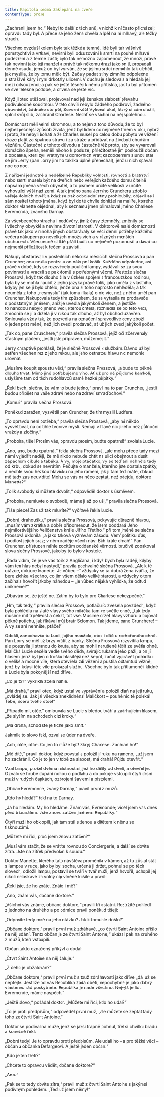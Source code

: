 ```yaml
---
title: Kapitola sedmá Zaklepání na dveře
contentType: prose
---
```


„Zachránil jsem ho.“ Nebyl to další z těch snů, v nichž k ní často přicházel; opravdu tady byl. A přece se jeho žena chvěla a lpěl na ní mlhavý, ale těžký strach.

Všechno ovzduší kolem bylo tak těžké a temné, lidé byli tak vášnivě pomstychtiví a vrtkaví, nevinní byli odsuzováni k smrti na pouhé mlhavé podezření a z temné zášti; bylo tak nemožno zapomenout, že mnozí, právě tak nevinní jako její manžel a právě tak někomu drazí jako on jí, propadali denně osudu, jemuž on byl vyrván, že se jejímu srdci nemohlo tak ulehčit, jak myslila, že by tomu mělo být. Začaly padat stíny zimního odpoledne a strašlivé káry i nyní drkotaly ulicemi. V duchu je sledovala a hledala jej mezi odsouzenci; a pak se ještě těsněji k němu přitiskla, jak tu byl přítomen ve své tělesné podobě, a chvěla se ještě víc.

Když ji otec utěšoval, projevoval nad její ženskou slabostí převahu podivuhodně soucitnou. V této chvíli nebylo žádného podkroví, žádného obuvnictví, žádného sto pět, Severní věž! Vykonal úkol, který si sám uložil, splnil svůj slib, zachránil Charlese. Nechť se všichni na něj spolehnou.

Domácnost měli velmi skromnou, a to nejen z toho důvodu, že to byl nejbezpečnější způsob života, jenž byl lidem co nejméně trnem v oku, nýbrž i proto, že nebyli bohatí a že Charles musel po celou dobu pobytu ve vězení draze platit za špatnou stravu i za stráže a přidávat na živobytí chudším vězňům. Částečně z tohoto důvodu a částečně též proto, aby se vyvarovali domácího špeha, neměli nikoho k posluze; příležitostně jim posloužili občan a občanka, kteří byli vrátnými u domovních vrat; každodenním sluhou stal se jim Jerry (pan Lorry jim ho takřka úplně přenechal), jenž u nich spával noc co noc.

Z nařízení jednotné a nedělitelné Republiky volnosti, rovnosti a bratrství nebo smrti musela být na dveřích nebo veřejích každého domu čitelně napsána jména všech obyvatel, a to písmem určité velikosti v určité vyhovující výši nad zemí. A tak jméno pana Jerryho Crunchera zdobilo veřeje dolních dveří; a když se pak odpolední stíny prohloubily, objevil se i sám nositel tohoto jména, když byl do té chvíle dohlížel na malíře, kterého doktor Manette objednal, aby k seznamu jmen přimaloval jméno Charlese Evrémonda, zvaného Darnay.

Za všeobecného strachu i nedůvěry, jimiž časy ztemněly, změnily se i všechny obvyklé a nevinné životní starosti. V doktorově malé domácnosti právě tak jako v mnoha jiných obstarávaly se věci denní potřeby každého večera nákupem po nevelkých množstvích a v různých menších obchodech. Všeobecně si lidé přáli budit co nejméně pozornosti a dávat co nejmenší příležitost k řečem a závisti.

Nákupy obstarávali v posledních několika měsících slečna Prosso­vá a pan Cruncher; ona nosila peníze a on nákupní košík. Každého odpoledne, asi právě v době, kdy se rozsvěcely pouliční lampy, vydávali se za svou povinností a vraceli se pak domů s potřebnými věcmi. Přestože slečna Prossová, když tak dlouho žila v úzkém spojení s francouzskou rodinou, byla by se mohla naučit z jejího jazyka právě tolik, jako uměla z vlastního, kdyby jen se jí bylo chtělo, jenže ona si toho naprosto nehleděla; a tak neuměla z toho „nesmyslu“ (jak tomu říkala) o nic víc, než z něho uměl pan Cruncher. Nakupovala tedy tím způsobem, že se vytasila na prodavače s podstatným jménem, aniž je uvedla jakýmkoli členem, a jestliže to náhodou nebylo jméno věci, kterou chtěla, rozhlédla se po této věci, zmocnila se jí a držela ji v rukou tak dlouho, až byl obchod uzavřen. Smlouvala vždy tak, že pozvedla na označení spravedlivé ceny zboží o jeden prst méně, než jich zvedl prodavač, ať už jich zvedl jakýkoli počet.

„Tak co, pane Crunchere,“ pravila slečna Prossová, jejíž oči zčervenaly šťastným pláčem, „jestli jste připraven, můžeme jít.“

Jerry chraptivě prohlásil, že je slečně Prossové k službám. Dávno už byl setřen všechen rez z jeho rukou, ale jeho ostnatou hlavu nic nemohlo urovnat.

„Musíme koupit spoustu věcí,“ pravila slečna Prossová, „a bude to pěkně dlouho trvat. Mimo jiné potřebujeme víno. Ať už pro ně půjdeme kamkoli, uslyšíme tam od těch rudohlavců samé hezké přípitky.“

„Řekl bych, slečno, že vám to bude jedno,“ pravil na to pan Cruncher, „jestli budou připíjet na vaše zdraví nebo na zdraví smraďochovi.“

„Komu?“ pravila slečna Prossová.

Poněkud zaražen, vysvětlil pan Cruncher, že tím myslil Lucifera.

„To opravdu není potřeba,“ pravila slečna Prossová, „aby mi někdo vysvětloval, na co tihle tvorové myslí. Nemají v hlavě nic jiného než půlnoční vraždy a zločiny.“

„Proboha, tiše! Prosím vás, opravdu prosím, buďte opatrná!“ zvolala Lucie.

„Ano, ano, budu opatrná,“ řekla slečna Prossová, „ale mohu přece tady mezi námi vyjádřit naději, že mě nikdo nebude chtít na ulici obejmout a dusit zápachem cibule a tabáku. A vy, moje ptáčátko, vy se teď ani nehněte tady od krbu, dokud se nevrátím! Pečujte o manžela, kterého jste dostala zpátky, a nechte svou hezkou hlavičku na jeho rameni, jak ji tam teď máte, dokud mě tady zas neuvidíte! Mohu se vás na něco zeptat, než odejdu, doktore Manette?“

„Tolik svobody si můžete dovolit,“ odpověděl doktor s úsměvem.

„Proboha, nemluvte o svobodě, máme jí až po uši,“ pravila slečna Prossová.

„Tiše přece! Zas už tak mluvíte?“ vyčítavě řekla Lucie.

„Dobrá, drahoušku,“ pravila slečna Prossová, pokyvujíc důrazně hlavou, „musím vám zkrátka a dobře připomenout, že jsem poddaná Jeho nejmilostivějšího Veličenstva krále Jiřího Třetího,“ při tom jméně se slečna Prossová uklonila, „a jako taková vyznávám zásadu: Vem’ politiku ďas, i podlost jejich sraz; v něm naděje všech nás: Bůh krále chraň!“ Pan Cruncher, přístupen náhle pocitům poddanské věrnosti, bručivě zopakoval slova slečny Prossové, jako by to bylo v kostele.

„Ráda vidím, že je ve vás tolik z Angličana, i když bych byla raději, kdyby vám ten hlas nebyl nastydl,“ pravila pochvalně slečna Prossová. „Ale k té otázce, doktore Manette. Je vůbec –“ vždycky se ta dobrá žena tvářila, že bere zlehka všechno, co jim všem dělalo veliké starosti, a vždycky o tom začínala hovořit jakoby náhodou – „je vůbec nějaká vyhlídka, že odtud unikneme?“

„Obávám se, že ještě ne. Zatím by to bylo pro Charlese nebezpečné.“

„Hm, tak tedy,“ pravila slečna Prossová, potlačujíc zvesela povzdech, když byla pohlédla na zlaté vlasy svého miláčka tam ve světle ohně, „tak tedy musíme mít trpělivost a čekat, toť vše. Musíme držet hlavy vzhůru a bojovat pěkně potichu, jak říkával můj bratr Solomon. Tak jdeme, pane Crunchere! – A vy se ani nehněte, ptáče!“

Odešli, zanechavše tu Lucii, jejího manžela, otce i dítě u rozhořeného ohně. Pan Lorry se měl už brzy vrátit z banky. Slečna Prossová rozsvítila lampu, ale postavila ji stranou do kouta, aby se mohli nerušeně těšit ze světla ohně. Maličká Lucie seděla vedle svého děda, svírajíc rukama jeho paži, a on jí hlasem, jenž byl jen o trošku hlasitější než šepot, začal vyprávět pohádku o veliké a mocné víle, která otevřela zdi vězení a pustila odtamtud vězně, jenž byl kdysi této víle prokázal službu. Všechno bylo tak přitlumené i klidné a Lucie byla pokojnější než dříve.

„Co je to?“ vykřikla zcela náhle.

„Má drahá,“ pravil otec, když ustal ve vyprávění a položil dlaň na její ruku, „ovládej se. Jak jsi všecka zneklidněna! Maličkost – pouhé nic tě poleká! Tebe, dceru tvého otce!“

„Připadlo mi, otče,“ omlouvala se Lucie s bledou tváří a zadrhujícím hlasem, „že slyším na schodech cizí kroky.“

„Má drahá, schodiště je tiché jako smrt.“

Jakmile to slovo řekl, ozval se úder na dveře.

„Ach, otče, otče. Co jen to může být! Skryj Charlese. Zachraň ho!“

„Mé dítě,“ pravil doktor, když povstal a položil jí ruku na rameno, „už jsem ho zachránil. Co je to jen v tobě za slabost, má drahá! Půjdu otevřít.“

Vzal lampu, prošel dvěma místnostmi, jež ho dělily od dveří, a otevřel je. Ozvalo se hrubé dupání nohou o podlahu a do pokoje vstoupili čtyři drsní muži v rudých čapkách, ozbrojeni šavlemi a pistolemi.

„Občan Evrémonde, zvaný Darnay,“ pravil první z mužů.

„Kdo ho hledá?“ řekl na to Darnay.

„Já ho hledám. My ho hledáme. Znám vás, Evrémonde; viděl jsem vás dnes před tribunálem. Jste znovu zatčen jménem Republiky.“

Čtyři muži ho obklopili, jak tam stál s ženou a dítětem k němu se tisknoucími.

„Můžete mi říci, proč jsem znovu zatčen?“

„Musí vám stačit, že se vrátíte rovnou do Conciergerie, a další se dovíte zítra. Jste na zítřek předvolán k soudu.“

Doktor Manette, kterého tato návštěva proměnila v kámen, až tu zůstal stát s lampou v ruce, jako by byl socha, určená ji držet, pohnul se po těch slovech, odložil lampu, postavil se tváří v tvář muži, jenž hovořil, uchopil jej nikoli nelaskavě za volný cíp vlněné košile a pravil:

„Řekl jste, že ho znáte. Znáte i mě?“

„Ano, znám vás, občane doktore.“

„Všichni vás známe, občane doktore,“ pravili tři ostatní. Roztržitě pohlédl z jednoho na druhého a po odmlce pravil poněkud tišeji:

„Odpovíte tedy mně na jeho otázku? Jak k tomuhle došlo?“

„Občane doktore,“ pravil první muž zdráhavě, „do čtvrti Saint Antoine přišlo na něj udání. Tento občan je ze čtvrti Saint Antoine,“ ukázal pak na druhého z mužů, kteří vstoupili.

Občan takto označený přikývl a dodal:

„Čtvrt Saint Antoine na něj žaluje.“

„Z čeho je obžalován?“

„Občane doktore,“ pravil první muž s touž zdráhavostí jako dříve „dál už se neptejte. Jestliže od vás Republika žádá oběti, nepochybně je jako dobrý vlastenec rád poskytnete. Republika je nade všechno. Nejvýš je lid. Evrémonde, máme naspěch.“

„Ještě slovo,“ požádal doktor. „Můžete mi říci, kdo ho udal?“

„To je proti předpisům,“ odpověděl první muž, „ale můžete se zeptat tady toho ze čtvrti Saint Antoine.“

Doktor se podíval na muže, jenž se jaksi trapně pohnul, třel si chvilku bradu a konečně řekl:

„Dobrá tedy! Je to opravdu proti předpisům. Ale udali ho – a pro těžké věci – občan a občanka Defargeovi. A ještě jeden občan.“

„Kdo je ten třetí?“

„Chcete to opravdu vědět, občane doktore?“

„Ano.“

„Pak se to tedy dovíte zítra,“ pravil muž z čtvrti Saint Antoine s jakýmsi podivným pohledem. „Teď už jsem němý!“
